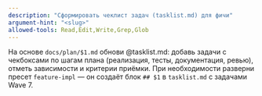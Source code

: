 ```yaml
---
description: "Сформировать чеклист задач (tasklist.md) для фичи"
argument-hint: "<slug>"
allowed-tools: Read,Edit,Write,Grep,Glob
---
```

На основе `docs/plan/$1.md` обнови @tasklist.md: добавь задачи с чекбоксами по шагам плана
(реализация, тесты, документация, ревью), отметь зависимости и критерии приёмки.
При необходимости разверни пресет `feature-impl` — он создаёт блок `## $1` в `tasklist.md` с задачами Wave 7.
